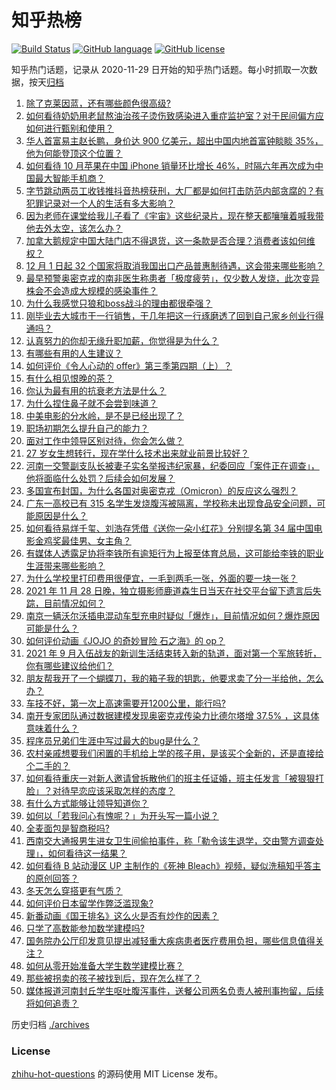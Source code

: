# 知乎热榜
[![Build Status](https://github.com/ToWeLong/zhihu-hot-questions/workflows/CI/badge.svg)](https://github.com/ToWeLong/zhihu-hot-questions/actions)
[![GitHub language](https://img.shields.io/badge/language-golang-orange.svg)](https://golang.org/)
[![GitHub license](https://img.shields.io/github/license/ToWeLong/zhihu-hot-questions)](https://github.com/ToWeLong/zhihu-hot-questions/blob/main/LICENSE)

知乎热门话题，记录从 2020-11-29 日开始的知乎热门话题。每小时抓取一次数据，按天[归档](./archives)

<!-- BEGIN -->

1. [除了克莱因蓝，还有哪些颜色很高级?](https://www.zhihu.com/question/497851000)
1. [如何看待奶奶用老鼠熬油治孩子烫伤致感染进入重症监护室？对于民间偏方应如何进行甄别和使用？](https://www.zhihu.com/question/502568851)
1. [华人首富易主赵长鹏，身价达 900 亿美元，超出中国内地首富钟睒睒 35%，他为何能登顶这个位置？](https://www.zhihu.com/question/502758941)
1. [如何看待 10 月苹果在中国 iPhone 销量环比增长 46%，时隔六年再次成为中国最大智能手机商？](https://www.zhihu.com/question/502639569)
1. [字节跳动两员工收钱推抖音热榜获刑，大厂都是如何打击防范内部贪腐的？有犯罪记录对一个人的生活有多大影响？](https://www.zhihu.com/question/502603670)
1. [因为老师在课堂给我儿子看了《宇宙》这些纪录片，现在整天都嚷嚷着喊我带他去外太空，该怎么办？](https://www.zhihu.com/question/502487615)
1. [加拿大鹅规定中国大陆门店不得退货，这一条款是否合理？消费者该如何维权？](https://www.zhihu.com/question/502775674)
1. [12 月 1 日起 32 个国家将取消我国出口产品普惠制待遇，这会带来哪些影响？](https://www.zhihu.com/question/502710767)
1. [最早预警奥密克戎的南非医生称患者「极度疲劳」，仅少数人发烧，此次变异株会不会造成大规模的感染事件？](https://www.zhihu.com/question/502492286)
1. [为什么我感觉只狼和boss战斗的理由都很牵强？](https://www.zhihu.com/question/466054670)
1. [刚毕业去大城市干一行销售，干几年把这一行琢磨透了回到自己家乡创业行得通吗？](https://www.zhihu.com/question/496569620)
1. [认真努力的你却无缘升职加薪，你觉得是为什么？](https://www.zhihu.com/question/266270220)
1. [有哪些有用的人生建议？](https://www.zhihu.com/question/487776135)
1. [如何评价《令人心动的 offer》第三季第四期（上）？](https://www.zhihu.com/question/502760033)
1. [有什么相见恨晚的茶？](https://www.zhihu.com/question/35165099)
1. [你认为最有用的抗衰老方法是什么？](https://www.zhihu.com/question/486788696)
1. [为什么捏住鼻子就不会尝到味道？](https://www.zhihu.com/question/36534122)
1. [中美电影的分水岭，是不是已经出现了？](https://www.zhihu.com/question/494196396)
1. [职场初期怎么提升自己的能力？](https://www.zhihu.com/question/498918064)
1. [面对工作中领导区别对待，你会怎么做？](https://www.zhihu.com/question/492691123)
1. [27 岁女生想转行，现在学什么技术出来就业前景比较好？](https://www.zhihu.com/question/494582223)
1. [河南一交警副支队长被妻子实名举报违纪家暴，纪委回应「案件正在调查」，他将面临什么处罚？后续会如何发展？](https://www.zhihu.com/question/502492407)
1. [多国宣布封国，为什么各国对奥密克戎（Omicron）的反应这么强烈？](https://www.zhihu.com/question/502497925)
1. [广东一高校已有 315 名学生发烧腹泻被隔离，学校称未出现食品安全问题，可能原因是什么？](https://www.zhihu.com/question/502526284)
1. [如何看待易烊千玺、刘浩存凭借《送你一朵小红花》分别提名第 34 届中国电影金鸡奖最佳男、女主角？](https://www.zhihu.com/question/502499370)
1. [有媒体人透露足协将李铁所有逾矩行为上报至体育总局，这可能给李铁的职业生涯带来哪些影响？](https://www.zhihu.com/question/501733250)
1. [为什么学校里打印费用很便宜，一毛到两毛一张，外面的要一块一张？](https://www.zhihu.com/question/21125544)
1. [2021 年 11 月 28 日晚，独立摄影师鹿道森生日当天在社交平台留下遗言后失踪，目前情况如何？](https://www.zhihu.com/question/502514839)
1. [南京一辆沃尔沃插电混动车型充电时疑似「爆炸」，目前情况如何？爆炸原因可能是什么？](https://www.zhihu.com/question/502625212)
1. [如何评价动画《JOJO 的奇妙冒险 石之海》的 op？](https://www.zhihu.com/question/502266165)
1. [2021 年 9 月入伍战友的新训生活结束转入新的轨道，面对第一个军旅转折，你有哪些建议给他们？](https://www.zhihu.com/question/501092545)
1. [朋友帮我开了一个蝴蝶刀，我的箱子我的钥匙，他要求卖了分一半给他，怎么办？](https://www.zhihu.com/question/498876754)
1. [车技不好，第一次上高速需要开1200公里，能行吗?](https://www.zhihu.com/question/502108596)
1. [南开专家团队通过数据建模发现奥密克戎传染力比德尔塔增 37.5% ，这具体意味着什么？](https://www.zhihu.com/question/502573509)
1. [程序员兄弟们生涯中写过最大的bug是什么？](https://www.zhihu.com/question/482967292)
1. [农村亲戚想要我们闲置的手机给上学的孩子用，是该买个全新的，还是直接给个二手的？](https://www.zhihu.com/question/502455816)
1. [如何看待重庆一对新人邀请曾拆散他们的班主任证婚，班主任发言「被狠狠打脸」？对待早恋应该采取怎样的态度？](https://www.zhihu.com/question/502341939)
1. [有什么方式能够让领导知道你？](https://www.zhihu.com/question/496455453)
1. [如何以「若我问心有愧呢？」为开头写一篇小说？](https://www.zhihu.com/question/494998204)
1. [全麦面包是智商税吗?](https://www.zhihu.com/question/416804902)
1. [西南交大通报男生进女卫生间偷拍事件，称「勒令该生退学，交由警方调查处理」，如何看待这一结果？](https://www.zhihu.com/question/502418129)
1. [如何看待 B 站动漫区 UP 主制作的《死神 Bleach》视频，疑似洗稿知乎答主的原创回答？](https://www.zhihu.com/question/502442161)
1. [冬天怎么穿搭更有气质？](https://www.zhihu.com/question/497362851)
1. [如何评价日本留学作弊泛滥现象?](https://www.zhihu.com/question/502264458)
1. [新番动画《国王排名》这么火是否有炒作的因素？](https://www.zhihu.com/question/501812116)
1. [只学了高数能参加数学建模吗?](https://www.zhihu.com/question/372287320)
1. [国务院办公厅印发意见提出减轻重大疾病患者医疗费用负担，哪些信息值得关注？](https://www.zhihu.com/question/502302614)
1. [如何从零开始准备大学生数学建模比赛？](https://www.zhihu.com/question/268052818)
1. [那些被拐卖的孩子被找到后，现在怎么样了？](https://www.zhihu.com/question/332033041)
1. [媒体报道河南封丘学生呕吐腹泻事件，送餐公司两名负责人被刑事拘留，后续将如何追责？](https://www.zhihu.com/question/502659623)

<!-- END -->

历史归档 [./archives](./archives)


### License
[zhihu-hot-questions](https://github.com/towelong/zhihu-hot-questions) 的源码使用 MIT License 发布。